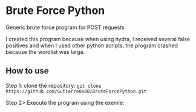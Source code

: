 # Brute Force Python
Generic brute force program for POST requests

I created this program because when using hydra, I received several false positives and when I used other python scripts, the program crashed because the wordlist was large.


<h2>How to use</h2>

Step 1: clone the repository: ```git clone https://github.com/Gutierre0x80/BruteForcePython.git```

Step 2> Execute the program using the exemle: 
